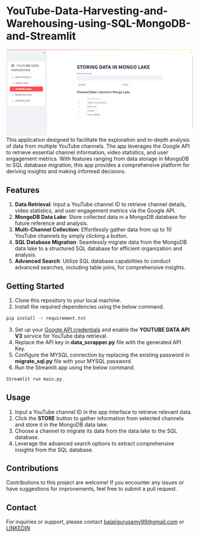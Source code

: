 # YouTube-Data-Harvesting-and-Warehousing-using-SQL-MongoDB-and-Streamlit
![image](images/sample.png)
 This application designed to facilitate the exploration and in-depth analysis of data from multiple YouTube channels. The app leverages the Google API to retrieve essential channel information, video statistics, and user engagement metrics. With features ranging from data storage in MongoDB to SQL database migration, this app provides a comprehensive platform for deriving insights and making informed decisions.

## Features

1. **Data Retrieval**: Input a YouTube channel ID to retrieve channel details, video statistics, and user engagement metrics via the Google API.
2. **MongoDB Data Lake**: Store collected data in a MongoDB database for future reference and analysis.
3. **Multi-Channel Collection**: Effortlessly gather data from up to 10 YouTube channels by simply clicking a button.
4. **SQL Database Migration**: Seamlessly migrate data from the MongoDB data lake to a structured SQL database for efficient organization and analysis.
5. **Advanced Search**: Utilize SQL database capabilities to conduct advanced searches, including table joins, for comprehensive insights.

## Getting Started

1. Clone this repository to your local machine.
2. Install the required dependencies using the below command.
```bash
pip install -r requirement.txt
```
3. Set up your [Google API credentials](https://support.google.com/googleapi/answer/6158862?hl=en) and enable the **YOUTUBE DATA API V3** service for YouTube data retrieval.
4. Replace the API key in **data_scrapper.py** file with the generated API Key. 
5. Configure the MYSQL connection by replacing the existing password in **migrate_sql.py** file with your MYSQL password. 
6. Run the Streamlit app using the below command.
   
```bash
Streamlit run main.py
```

## Usage
1. Input a YouTube channel ID in the app interface to retrieve relevant data.
2. Click the **STORE** button to gather information from selected channels and store it in the MongoDB data lake.
3. Choose a channel to migrate its data from the data lake to the SQL database.
4. Leverage the advanced search options to extract comprehensive insights from the SQL database.

## Contributions
Contributions to this project are welcome! If you encounter any issues or have suggestions for improvements, feel free to submit a pull request.

## Contact
For inquiries or support, please contact balajigurusamy99@gmail.com or 
[LINKEDIN](https://www.linkedin.com/in/balajiguru/)

